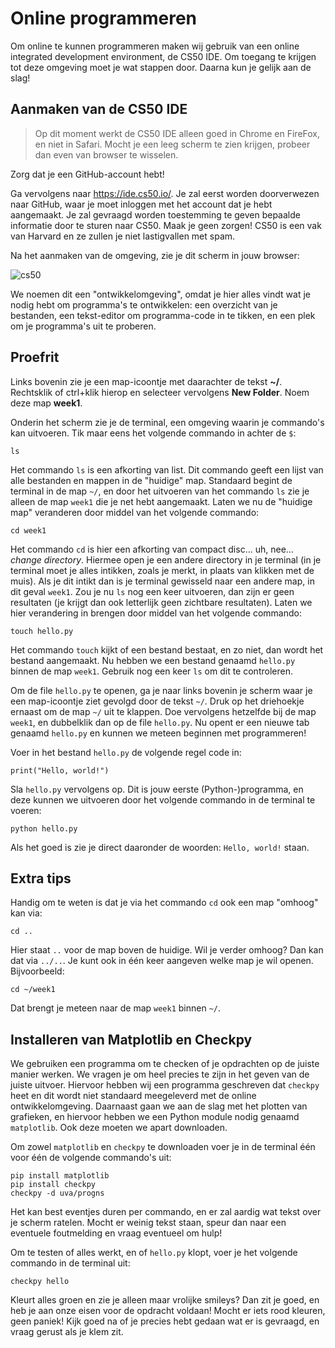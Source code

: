 # Online programmeren

Om online te kunnen programmeren maken wij gebruik van een online integrated development environment, de CS50 IDE. Om toegang te krijgen tot deze omgeving moet je wat stappen door. Daarna kun je gelijk aan de slag!

## Aanmaken van de CS50 IDE

> Op dit moment werkt de CS50 IDE alleen goed in Chrome en FireFox, en niet in Safari. Mocht je een leeg scherm te zien krijgen, probeer dan even van browser te wisselen.

Zorg dat je een GitHub-account hebt!

Ga vervolgens naar <https://ide.cs50.io/>. Je zal eerst worden doorverwezen naar GitHub, waar je moet inloggen met het account dat je hebt aangemaakt. Je zal gevraagd worden toestemming te geven bepaalde informatie door te sturen naar CS50. Maak je geen zorgen! CS50 is een vak van Harvard en ze zullen je niet lastigvallen met spam.

Na het aanmaken van de omgeving, zie je dit scherm in jouw browser:

![cs50](cs50.png)

We noemen dit een "ontwikkelomgeving", omdat je hier alles vindt wat je nodig hebt om programma's te ontwikkelen: een overzicht van je bestanden, een tekst-editor om programma-code in te tikken, en een plek om je programma's uit te proberen.

## Proefrit

Links bovenin zie je een map-icoontje met daarachter de tekst **~/**. Rechtsklik of ctrl+klik hierop en selecteer vervolgens **New Folder**. Noem deze map **week1**.

Onderin het scherm zie je de terminal, een omgeving waarin je commando's kan uitvoeren. Tik maar eens het volgende commando in achter de `$`:

    ls

Het commando `ls` is een afkorting van list. Dit commando geeft een lijst van alle bestanden en mappen in de "huidige" map. Standaard begint de terminal in de map `~/`, en door het uitvoeren van het commando `ls` zie je alleen de map `week1` die je net hebt aangemaakt. Laten we nu de "huidige map" veranderen door middel van het volgende commando:

    cd week1

Het commando `cd` is hier een afkorting van compact disc... uh, nee... *change directory*. Hiermee open je een andere directory in je terminal (in je terminal moet je alles intikken, zoals je merkt, in plaats van klikken met de muis). Als je dit intikt dan is je terminal gewisseld naar een andere map, in dit geval `week1`. Zou je nu `ls` nog een keer uitvoeren, dan zijn er geen resultaten (je krijgt dan ook letterlijk geen zichtbare resultaten). Laten we hier verandering in brengen door middel van het volgende commando:

    touch hello.py

Het commando `touch` kijkt of een bestand bestaat, en zo niet, dan wordt het bestand aangemaakt. Nu hebben we een bestand genaamd `hello.py` binnen de map `week1`. Gebruik nog een keer `ls` om dit te controleren.

Om de file `hello.py` te openen, ga je naar links bovenin je scherm waar je een map-icoontje ziet gevolgd door de tekst `~/`. Druk op het driehoekje ernaast om de map `~/` uit te klappen. Doe vervolgens hetzelfde bij de map `week1`, en dubbelklik dan op de file `hello.py`. Nu opent er een nieuwe tab genaamd `hello.py` en kunnen we meteen beginnen met programmeren!

Voer in het bestand `hello.py` de volgende regel code in:

    print("Hello, world!")

Sla `hello.py` vervolgens op. Dit is jouw eerste (Python-)programma, en deze kunnen we uitvoeren door het volgende commando in de terminal te voeren:

    python hello.py

Als het goed is zie je direct daaronder de woorden: `Hello, world!` staan.

## Extra tips

Handig om te weten is dat je via het commando `cd` ook een map "omhoog" kan via:

    cd ..

Hier staat `..` voor de map boven de huidige. Wil je verder omhoog? Dan kan dat via `../..`. Je kunt ook in één keer aangeven welke map je wil openen. Bijvoorbeeld:

    cd ~/week1

Dat brengt je meteen naar de map `week1` binnen `~/`.

## Installeren van Matplotlib en Checkpy

We gebruiken een programma om te checken of je opdrachten op de juiste manier werken. We vragen je om heel precies te zijn in het geven van de juiste uitvoer. Hiervoor hebben wij een programma geschreven dat `checkpy` heet en dit wordt niet standaard meegeleverd met de online ontwikkelomgeving. Daarnaast gaan we aan de slag met het plotten van grafieken, en hiervoor hebben we een Python module nodig genaamd `matplotlib`. Ook deze moeten we apart downloaden.

Om zowel `matplotlib` en `checkpy` te downloaden voer je in de terminal één voor één de volgende commando's uit:

    pip install matplotlib
    pip install checkpy
    checkpy -d uva/progns

Het kan best eventjes duren per commando, en er zal aardig wat tekst over je scherm ratelen. Mocht er weinig tekst staan, speur dan naar een eventuele foutmelding en vraag eventueel om hulp!

Om te testen of alles werkt, en of `hello.py` klopt, voer je het volgende commando in de terminal uit:

    checkpy hello

Kleurt alles groen en zie je alleen maar vrolijke smileys? Dan zit je goed, en heb je aan onze eisen voor de opdracht voldaan! Mocht er iets rood kleuren, geen paniek! Kijk goed na of je precies hebt gedaan wat er is gevraagd, en vraag gerust als je klem zit.
